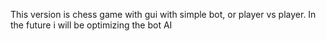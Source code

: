 This version is chess game with gui with simple bot, or player vs player. In the future i will be optimizing the bot AI
